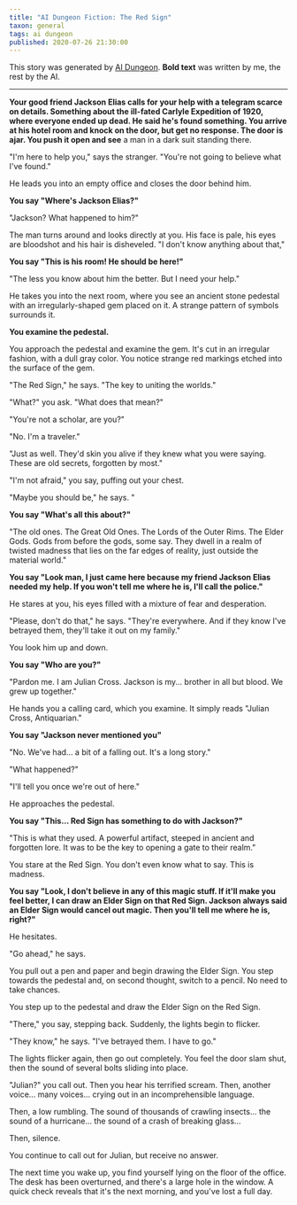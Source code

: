 ```yaml
---
title: "AI Dungeon Fiction: The Red Sign"
taxon: general
tags: ai dungeon
published: 2020-07-26 21:30:00
---
```


This story was generated by [AI Dungeon][].  **Bold text** was written
by me, the rest by the AI.

[AI Dungeon]: https://play.aidungeon.io/

---

**Your good friend Jackson Elias calls for your help with a telegram
scarce on details. Something about the ill-fated Carlyle Expedition of
1920, where everyone ended up dead. He said he's found something. You
arrive at his hotel room and knock on the door, but get no
response. The door is ajar. You push it open and see** a man in a dark
suit standing there.

"I'm here to help you," says the stranger. "You're not going to
believe what I've found."

He leads you into an empty office and closes the door behind him.

**You say "Where's Jackson Elias?"**

"Jackson? What happened to him?"

The man turns around and looks directly at you. His face is pale, his
eyes are bloodshot and his hair is disheveled. "I don't know anything
about that,"

**You say "This is his room! He should be here!"**

"The less you know about him the better. But I need your help."

He takes you into the next room, where you see an ancient stone
pedestal with an irregularly-shaped gem placed on it. A strange
pattern of symbols surrounds it.

**You examine the pedestal.**

You approach the pedestal and examine the gem. It's cut in an
irregular fashion, with a dull gray color. You notice strange red
markings etched into the surface of the gem.

"The Red Sign," he says. "The key to uniting the worlds."

"What?" you ask. "What does that mean?"

"You're not a scholar, are you?"

"No. I'm a traveler."

"Just as well. They'd skin you alive if they knew what you were
saying. These are old secrets, forgotten by most."

"I'm not afraid," you say, puffing out your chest.

"Maybe you should be," he says. "

**You say "What's all this about?"**

"The old ones. The Great Old Ones. The Lords of the Outer Rims. The
Elder Gods. Gods from before the gods, some say. They dwell in a realm
of twisted madness that lies on the far edges of reality, just outside
the material world."

**You say "Look man, I just came here because my friend Jackson Elias
needed my help. If you won't tell me where he is, I'll call the
police."**

He stares at you, his eyes filled with a mixture of fear and
desperation.

"Please, don't do that," he says. "They're everywhere. And if they
know I've betrayed them, they'll take it out on my family."

You look him up and down.

**You say "Who are you?"**

"Pardon me. I am Julian Cross. Jackson is my... brother in all but
blood. We grew up together."

He hands you a calling card, which you examine. It simply reads
"Julian Cross, Antiquarian."

**You say "Jackson never mentioned you"**

"No. We've had... a bit of a falling out. It's a long story."

"What happened?"

"I'll tell you once we're out of here."

He approaches the pedestal.

**You say "This... Red Sign has something to do with Jackson?"**

"This is what they used. A powerful artifact, steeped in ancient and
forgotten lore. It was to be the key to opening a gate to their
realm."

You stare at the Red Sign. You don't even know what to say. This is
madness.

**You say "Look, I don't believe in any of this magic stuff. If it'll
make you feel better, I can draw an Elder Sign on that Red
Sign. Jackson always said an Elder Sign would cancel out magic. Then
you'll tell me where he is, right?"**

He hesitates.

"Go ahead," he says.

You pull out a pen and paper and begin drawing the Elder Sign. You
step towards the pedestal and, on second thought, switch to a
pencil. No need to take chances.

You step up to the pedestal and draw the Elder Sign on the Red Sign.

"There," you say, stepping back. Suddenly, the lights begin to
flicker.

"They know," he says. "I've betrayed them. I have to go."

The lights flicker again, then go out completely. You feel the door
slam shut, then the sound of several bolts sliding into place.

"Julian?" you call out. Then you hear his terrified scream. Then,
another voice... many voices... crying out in an incomprehensible
language.

Then, a low rumbling. The sound of thousands of crawling
insects... the sound of a hurricane... the sound of a crash of
breaking glass...

Then, silence.

You continue to call out for Julian, but receive no answer.

The next time you wake up, you find yourself lying on the floor of the
office. The desk has been overturned, and there's a large hole in the
window. A quick check reveals that it's the next morning, and you've
lost a full day.
